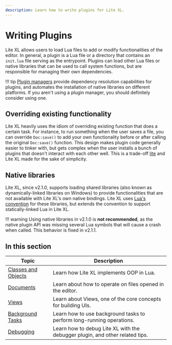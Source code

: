 ```yaml
---
description: Learn how to write plugins for Lite XL.
---
```


# Writing Plugins

Lite XL allows users to load Lua files to add or modify functionalities of the editor.
In general, a plugin is a Lua file or a directory that contains an `init.lua` file
serving as the entrypoint.
Plugins can load other Lua files or native libraries that can be used to call system functions,
but are responsible for managing their own dependencies.

!!! tip
    [Plugin managers] provide dependency resolution capabilities for plugins,
    and automates the installation of native libraries on different platforms.
    If you aren't using a plugin manager, you should definitely consider using one.

## Overriding existing functionality

Lite XL heavily uses the idiom of overriding existing function that does a certain task.
For instance, to run something when the user saves a file, you can override `Doc:save()`
to add your own functionality before or after calling the original `Doc:save()` function.
This design makes plugin code generally easier to tinker with, but gets complex when the user
installs a bunch of plugins that doesn't interact with each other well.
This is a trade-off [lite] and Lite XL made for the sake of simplicity.

## Native libraries

Lite XL, since v2.1.0, supports loading shared libraries
(also known as dynamically-linked libraries on Windows) to provide functionalities
that are not available with Lite XL's own native bindings.
Lite XL uses [Lua's convention] for these libraries, but extends the convention to support
statically-linked Lua in Lite XL.

!!! warning
    Using native libraries in v2.1.0 is **not recommended**, as the native plugin API
    was missing several Lua symbols that will cause a crash when called.
    This behavior is fixed in v2.1.1.

## In this section

| Topic                 | Description
| -----                 | -----------
| [Classes and Objects] | Learn how Lite XL implements OOP in Lua.
| [Documents]           | Learn about how to operate on files opened in the editor.
| [Views]               | Learn about Views, one of the core concepts for building UIs.
| [Background Tasks]    | Learn how to use background tasks to perform long-running operations.
| [Debugging]           | Learn how to debug Lite XL with the debugger plugin, and other related tips.


[Plugin managers]:     ../../user-guide/managing-plugins.md#plugin-managers
[lite]:                https://github.com/rxi/lite
[Lua's convention]:    https://www.lua.org/manual/5.4/manual.html#pdf-package.searchers
[Classes and Objects]: ./classes-and-objects.md
[Documents]:           ./documents.md
[Views]:               ./views.md
[Background Tasks]:    ./background-tasks.md
[Debugging]:           ./debugging.md

